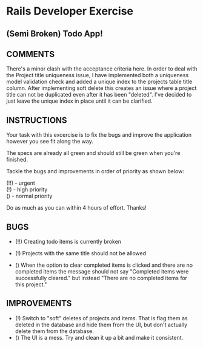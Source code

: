 # Rails Developer Exercise
## (Semi Broken) Todo App!

## COMMENTS
There's a minor clash with the acceptance criteria here.  In order to deal
with the Project title uniqueness issue, I have implemented both a uniqueness
model validation check and added a unique index to the projects table title
column.  After implementing soft delete this creates an issue where a project
title can not be duplicated even after it has been "deleted". I've decided to
just leave the unique index in place until it can be clarified.

## INSTRUCTIONS

Your task with this excercise is to fix the bugs and improve the application
however you see fit along the way.

The specs are already all green and should still be green when you're finished.

Tackle the bugs and improvements in order of priority as shown below:

(!!) - urgent \
(!) - high priority \
() - normal priority

Do as much as you can within 4 hours of effort. Thanks!

## BUGS

- (!!) Creating todo items is currently broken

- (!) Projects with the same title should not be allowed

- () When the option to clear completed items is clicked and there are no
  completed items the message should not say "Completed items were successfully
  cleared." but instead "There are no completed items for this project."

## IMPROVEMENTS

- (!) Switch to "soft" deletes of projects and items. That is flag them as
  deleted in the database and hide them from the UI, but don't actually delete
  them from the database.
- () The UI is a mess. Try and clean it up a bit and make it consistent.
